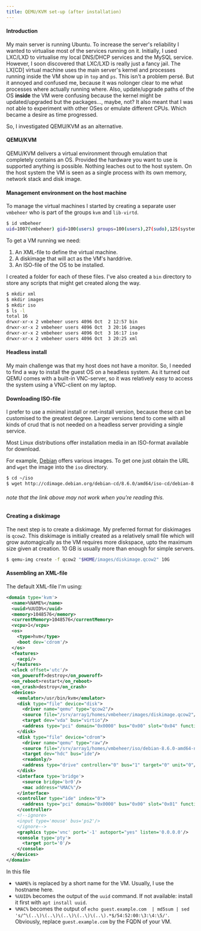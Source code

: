 ```yaml
---
title: QEMU/KVM set-up (after installation)
---
```


#### Introduction
My main server is running Ubuntu. To increase the server's reliability I wanted to virtualise most of the services
running on it. Initially, I used LXC/LXD to virtualise my local DNS/DHCP services and the MySQL service.
However, I soon discovered that LXC/LXD is really just a fancy jail. The LX[CD] virtual machine uses the main server's
kernel and processes running inside the VM show up in `top` and `ps`. This isn't a problem persé. But it annoyed and
confused me, because it was nolonger clear to me what processes where actually running where.
Also, update/upgrade paths of the OS **inside** the VM were confusing because the kernel might be updated/upgraded
but the packages..., maybe, not?
It also meant that I was not able to experiment with other OSes or emulate different CPUs. Which became a desire as
time progressed.

So, I investigated QEMU/KVM as an alternative.

#### QEMU/KVM
QEMU/KVM delivers a virtual environment through emulation that completely contains an OS.
Provided the hardware you want to use is supported anything is possible.
Nothing leaches out to the host system. On the host system the VM is seen as a single process with its own
memory, network stack and disk image.

#### Management environment on the host machine
To manage the virtual machines I started by creating a separate user `vmbeheer` who is part of the
groups `kvm` and `lib-virtd`.

```bash
$ id vmbeheer
uid=1007(vmbeheer) gid=100(users) groups=100(users),27(sudo),125(systemd-journal),115(kvm),131(libvirtd)
```

To get a VM running we need:

1. An XML-file to define the virtual machine.
1. A diskimage that will act as the VM's harddrive.
1. An ISO-file of the OS to be installed.

I created a folder for each of these files. I've also created a `bin` directory to store any scripts
that might get created along the way.

```bash
$ mkdir xml
$ mkdir images
$ mkdir iso
$ ls -l
total 16
drwxr-xr-x 2 vmbeheer users 4096 Oct  2 12:57 bin
drwxr-xr-x 2 vmbeheer users 4096 Oct  3 20:16 images
drwxr-xr-x 2 vmbeheer users 4096 Oct  3 16:17 iso
drwxr-xr-x 2 vmbeheer users 4096 Oct  3 20:25 xml
```

#### Headless install
My main challenge was that my host does not have a monitor. So, I needed to find a way to install the guest OS
on a headless system. As it turned out QEMU comes with a built-in VNC-server, so it was relatively easy to
access the system using a VNC-client on my laptop.

#### Downloading ISO-file
I prefer to use a minimal install or net-install version, because these can be customised to the greatest degree.
Larger versions tend to come with all kinds of crud that is not needed on a headless server providing a single
service.

Most Linux distributions offer installation media in an ISO-format available for download.

For example, [Debian](https://www.debian.org/CD/http-ftp/) offers various images.
To get one just obtain the URL and `wget` the image into the `iso` directory.

```bash
$ cd ~/iso
$ wget http://cdimage.debian.org/debian-cd/8.6.0/amd64/iso-cd/debian-8.6.0-amd64-netinst.iso
```

###### note that the link above may not work when you're reading this.

#### Creating a diskimage
The next step is to create a diskimage. My preferred format for diskimages is `qcow2`. This diskimage
is initially created as a relatively small file which will grow automagically as the VM requires more diskspace, upto
the maximum size given at creation. 10 GB is usually more than enough for simple servers.

```bash
$ qemu-img create -f qcow2 "$HOME/images/diskimage.qcow2" 10G
```

#### Assembling an XML-file

The default XML-file I'm using:

```xml
<domain type='kvm'>
  <name>%NAME%</name>
  <uuid>%UUID%</uuid>
  <memory>1048576</memory>
  <currentMemory>1048576</currentMemory>
  <vcpu>1</vcpu>
  <os>
    <type>hvm</type>
    <boot dev='cdrom'/>
  </os>
  <features>
    <acpi/>
  </features>
  <clock offset='utc'/>
  <on_poweroff>destroy</on_poweroff>
  <on_reboot>restart</on_reboot>
  <on_crash>destroy</on_crash>
  <devices>
    <emulator>/usr/bin/kvm</emulator>
    <disk type="file" device="disk">
      <driver name="qemu" type="qcow2"/>
      <source file="/srv/array1/homes/vmbeheer/images/diskimage.qcow2"/>
      <target dev="vda" bus="virtio"/>
      <address type="pci" domain="0x0000" bus="0x00" slot="0x04" function="0x0"/>
    </disk>
    <disk type="file" device="cdrom">
      <driver name="qemu" type="raw"/>
      <source file="/srv/array1/homes/vmbeheer/iso/debian-8.6.0-amd64-netinst.iso"/>
      <target dev="hdc" bus="ide"/>
      <readonly/>
      <address type="drive" controller="0" bus="1" target="0" unit="0"/>
    </disk>
    <interface type='bridge'>
      <source bridge='br0'/>
      <mac address="%MAC%"/>
    </interface>
    <controller type="ide" index="0">
      <address type="pci" domain="0x0000" bus="0x00" slot="0x01" function="0x1"/>
    </controller>
    <!--ignore>
    <input type='mouse' bus='ps2'/>
    </ignore-->
    <graphics type='vnc' port='-1' autoport="yes" listen='0.0.0.0'/>
    <console type='pty'>
      <target port='0'/>
    </console>
  </devices>
</domain>
```

In this file
- `%NAME%` is replaced by a short name for the VM. Usually, I use the hostname here.
- `%UUID%` becomes the output of the `uuid` command. If not available: install it first with `apt install uuid`.
- `%MAC%` becomes the output of `echo guest.example.com  | md5sum | sed 's/^\(..\)\(..\)\(..\)\(..\)\(..\).*$/54:52:00:\3:\4:\5/'`. Obviously, replace `guest.example.com` by the
FQDN of your VM.
